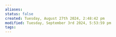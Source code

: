```yaml
---
aliases: 
status: false
created: Tuesday, August 27th 2024, 2:48:42 pm
modified: Tuesday, September 3rd 2024, 5:53:59 pm
tags:
---
```

